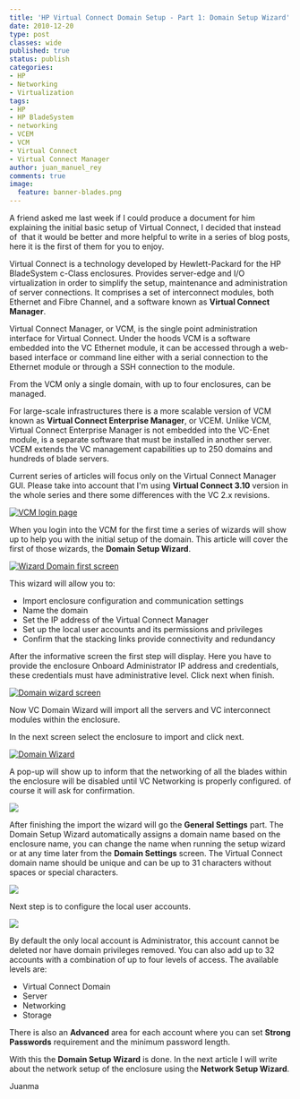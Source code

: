 ```yaml
---
title: 'HP Virtual Connect Domain Setup - Part 1: Domain Setup Wizard'
date: 2010-12-20
type: post
classes: wide
published: true
status: publish
categories:
- HP
- Networking
- Virtualization
tags:
- HP
- HP BladeSystem
- networking
- VCEM
- VCM
- Virtual Connect
- Virtual Connect Manager
author: juan_manuel_rey
comments: true
image:
  feature: banner-blades.png
---
```


A friend asked me last week if I could produce a document for him explaining the initial basic setup of Virtual Connect, I decided that instead of  that it would be better and more helpful to write in a series of blog posts, here it is the first of them for you to enjoy.

Virtual Connect is a technology developed by Hewlett-Packard for the HP BladeSystem c-Class enclosures. Provides server-edge and I/O virtualization in order to simplify the setup, maintenance and administration of server connections. It comprises a set of interconnect modules, both Ethernet and Fibre Channel, and a software known as **Virtual Connect Manager**.

Virtual Connect Manager, or VCM, is the single point administration interface for Virtual Connect. Under the hoods VCM is a software embedded into the VC Ethernet module, it can be accessed through a web-based interface or command line either with a serial connection to the Ethernet module or through a SSH connection to the module.

From the VCM only a single domain, with up to four enclosures, can be managed.

For large-scale infrastructures there is a more scalable version of VCM known as **Virtual Connect Enterprise Manager**, or VCEM. Unlike VCM, Virtual Connect Enterprise Manager is not embedded into the VC-Enet module, is a separate software that must be installed in another server. VCEM extends the VC management capabilities up to 250 domains and hundreds of blade servers.

Current series of articles will focus only on the Virtual Connect Manager GUI. Please take into account that I'm using **Virtual Connect 3.10** version in the whole series and there some differences with the VC 2.x revisions.

[![](/assets/images/vcm_login.png "VCM login page")]({{site.utl}}/assets/images/vcm_login.png)

When you login into the VCM for the first time a series of wizards will show up to help you with the initial setup of the domain. This article will cover the first of those wizards, the **Domain Setup Wizard**.

[![](/assets/images/domain_wizard_1.png "Wizard Domain first screen")]({{site.url}}/assets/images/domain_wizard_1.png)

This wizard will allow you to:

- Import enclosure configuration and communication settings
- Name the domain
- Set the IP address of the Virtual Connect Manager
- Set up the local user accounts and its permissions and privileges
- Confirm that the stacking links provide connectivity and redundancy

After the informative screen the first step will display. Here you have to provide the enclosure Onboard Administrator IP address and credentials, these credentials must have administrative level. Click next when finish.

[![](/assets/images/domain_wizard_2.png "Domain wizard screen")]({{site.url}}/assets/images/domain_wizard_2.png)

Now VC Domain Wizard will import all the servers and VC interconnect modules within the enclosure.

In the next screen select the enclosure to import and click next.

[![](/assets/images/domain_wizard_3.png "Domain Wizard")]({{site.url}}/assets/images/domain_wizard_3.png)

A pop-up will show up to inform that the networking of all the blades within the enclosure will be disabled until VC Networking is properly configured. of course it will ask for confirmation.

[![](/assets/images/domain_wizard_4.png)]({{site.url}}/assets/images/domain_wizard_4.png)

After finishing the import the wizard will go the **General Settings** part. The Domain Setup Wizard automatically assigns a domain name based on the enclosure name, you can change the name when running the setup wizard or at any time later from the **Domain Settings** screen. The Virtual Connect domain name should be unique and can be up to 31 characters without spaces or special characters.

[![](/assets/images/domain_wizard_5.png)]({{site.url}}/assets/images/domain_wizard_5.png)

Next step is to configure the local user accounts.

[![](/assets/images/domain_wizard_6.png)]({{site.url}}/assets/images/domain_wizard_6.png)

By default the only local account is Administrator, this account cannot be deleted nor have domain privileges removed. You can also add up to 32 accounts with a combination of up to four levels of access. The available levels are:

- Virtual Connect Domain
- Server
- Networking
- Storage

There is also an **Advanced** area for each account where you can set **Strong Passwords** requirement and the minimum password length.

With this the **Domain Setup Wizard** is done. In the next article I will write about the network setup of the enclosure using the **Network Setup Wizard**.

Juanma
